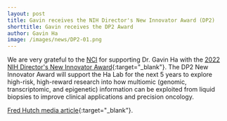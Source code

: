 ```yaml
---
layout: post
title: Gavin receives the NIH Director's New Innovator Award (DP2) 
shorttitle: Gavin receives the DP2 Award
author: Gavin Ha
image: /images/news/DP2-01.png
---
```


We are very grateful to the [NCI](https://www.cancer.gov/) for supporting Dr. Gavin Ha with the [2022 NIH Director's New Innovator Award](https://commonfund.nih.gov/newinnovator/AwardRecipients){:target="_blank"}. The DP2 New Innovator Award will support the Ha Lab for the next 5 years to explore high-risk, high-reward research into how multiomic (genomic, transcriptomic, and epigenetic) information can be exploited from liquid biopsies to improve clinical applications and precision oncology.    

[Fred Hutch media article](https://www.fredhutch.org/en/news/center-news/2022/10/ha-new-innovator.html){:target="_blank"}.
